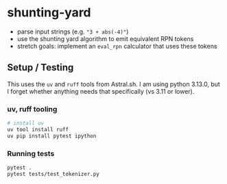# shunting-yard

- parse input strings (e.g. `"3 + abs(-4)"`)
- use the shunting yard algorithm to emit equivalent RPN tokens
- stretch goals: implement an `eval_rpn` calculator that uses these tokens

## Setup / Testing

This uses the `uv` and `ruff` tools from Astral.sh.
I am using python 3.13.0, but I forget whether anything needs that specifically (vs 3.11 or lower).

### uv, ruff tooling
```sh
# install uv
uv tool install ruff
uv pip install pytest ipython
```

### Running tests

```sh
pytest .
pytest tests/test_tokenizer.py
```
